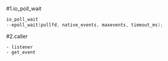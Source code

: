 #1.io_poll_wait

```cpp
io_poll_wait
--epoll_wait(pollfd, native_events, maxevents, timeout_ms);
```

#2.caller

```
- listener
- get_event

```